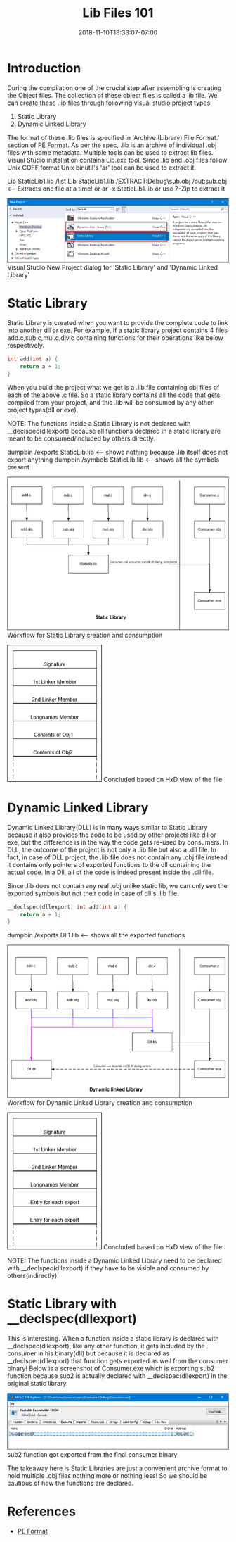 ﻿---
title: "Lib Files 101"
date: 2018-11-10T18:33:07-07:00
toc: true
---

# Introduction

During the compilation one of the crucial step after assembling is
creating the Object files. The collection of these object files is
called a lib file. We can create these .lib files through following
visual studio project types
1. Static Library
2. Dynamic Linked Library

The format of these .lib files is specified in 'Archive (Library) File Format.'
section of [PE
Format](https://docs.microsoft.com/en-us/windows/desktop/debug/pe-format#archive-library-file-formatspecification).
As per the spec, .lib is an archive of individual .obj files with some metadata.
Multiple tools can be used to extract lib files. Visual Studio installation
contains Lib.exe tool. Since .lib and .obj files follow Unix COFF format Unix
binutil's 'ar' tool can be used to extract it.

Lib StaticLib1.lib /list
Lib StaticLib1.lib /EXTRACT:Debug\sub.obj /out:sub.obj <-- Extracts one file at a time!
or
ar -x StaticLib1.lib
or
use 7-Zip to extract it

![](6.VSProjectDialog.png)
Visual Studio New Project dialog for 'Static Library' and 'Dynamic Linked Library'

# Static Library

Static Library is created when you want to provide the complete code to
link into another dll or exe. For example, If a static library
project contains 4 files add.c,sub.c,mul.c,div.c containing functions
for their operations like below respectively.
```C
int add(int a) {
    return a + 1;
}
```
When you build the project what we get is a .lib file containing obj files
of each of the above .c file. So a static library contains all
the code that gets compiled from your project, and this .lib will
be consumed by any other project types(dll or exe).

NOTE: The functions inside a Static Library is not declared with
__declspec(dllexport) because all functions declared in a static
library are meant to be consumed/included by others directly.

dumpbin /exports StaticLib.lib  <-- shows nothing because .lib itself does not
export anything
dumpbin /symbols StaticLib.lib  <-- shows all the symbols present

![](1.StaticLib.png)
Workflow for Static Library creation and consumption

![](2.StructureStaticLib.png)
Concluded based on HxD view of the file

# Dynamic Linked Library

Dynamic Linked Library(DLL) is in many ways similar to Static Library because
it also provides the code to be used by other projects like dll or exe,
but the difference is in the way the code gets re-used by consumers.
In DLL, the outcome of the project is not only a .lib file but also a
.dll file. In fact, in case of DLL project, the .lib file does not contain
any .obj file instead it contains only pointers of exported functions to
the dll containing the actual code. In a Dll, all of the code is indeed
present inside the .dll file.

Since .lib does not contain any real .obj unlike static lib, we can
only see the exported symbols but not their code in case of dll's .lib file.
```C
__declspec(dllexport) int add(int a) {
    return a + 1;
}
```
dumpbin /exports Dll1.lib <-- shows all the exported functions

![](3.Dll.png)
Workflow for Dynamic Linked Library creation and consumption

![](4.StructureDll.png)
Concluded based on HxD view of the file

NOTE: The functions inside a Dynamic Linked Library need to be declared
with __declspec(dllexport) if they have to be visible and consumed
by others(indirectly).

# Static Library with __declspec(dllexport)

This is interesting. When a function inside a static library is declared
with __declspec(dllexport), like any other function, it gets included
by the consumer in his binary(dll) but because it is declared as
__declspec(dllexport) that function gets exported as well from the consumer
binary! Below is a screenshot of Consumer.exe which is exporting sub2 function
because sub2 is actually declared with __declspec(dllexport) in the
original static library.

![](5.StaticLibWithDeclSpec(DllExport).png)
sub2 function got exported from the final consumer binary

The takeaway here is Static Libraries are just a convenient archive format
to hold multiple .obj files nothing more or nothing less! So we should be
cautious of how the functions are declared.

# References

- [PE Format](https://docs.microsoft.com/en-us/windows/desktop/debug/pe-format)
